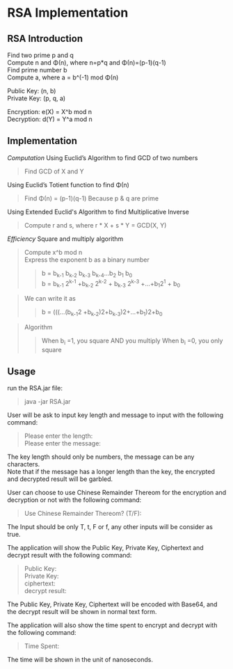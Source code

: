 RSA Implementation
==================

RSA Introduction
------------
Find two prime p and q<br>
Compute n and Φ(n), where n=p*q and Φ(n)=(p-1)(q-1)<br>
Find prime number b<br>
Compute a, where a = b^(-1) mod Φ(n) <br>

Public Key: (n, b)<br>
Private Key: (p, q, a)<br>

Encryption: e(X) = X^b mod n<br>
Decryption: d(Y) = Y^a mod n<br>

Implementation
--------------
*Computation*
Using Euclid’s Algorithm to find GCD of two numbers <br>
>Find GCD of X and Y

Using Euclid’s Totient function to find Φ(n) <br>
>Find Φ(n) = (p-1)(q-1) Because p & q are prime

Using Extended Euclid's Algorithm to find Multiplicative Inverse <br>
>Compute r and s, where r * X + s * Y = GCD(X, Y)


*Efficiency*
Square and multiply algorithm
>Compute x^b mod n<br>
>Express the exponent b as a binary number
>>b = b<sub>k-1</sub> b<sub>k-2</sub> b<sub>k-3</sub> b<sub>k-4</sub>…b<sub>2</sub> b<sub>1</sub> b<sub>0</sub> <br>
>>b = b<sub>k-1</sub> 2<sup>k-1</sup> +b<sub>k-2</sub> 2<sup>k-2</sup> + b<sub>k-3</sub> 2<sup>k-3</sup> +…+b<sub>1</sub>2<sup>1</sup> + b<sub>0</sub>

>We can write it as <br>
>>b = (((…(b<sub>k-1</sub>2 +b<sub>k-2</sub>)2+b<sub>k-3</sub>)2+…+b<sub>1</sub>)2+b<sub>0</sub>

>Algorithm
>>When b<sub>i</sub> =1, you square AND you multiply
>>When b<sub>i</sub> =0, you only square



Usage
-----
run the RSA.jar file: 
>	java -jar RSA.jar

User will be ask to input key length and message to input with the following command:
>	Please enter the length: <br>
>	Please enter the message: 

The key length should only be numbers, the message can be any characters.<br>
Note that if the message has a longer length than the key, the encrypted and decrypted result will be garbled.


User can choose to use Chinese Remainder Thereom for the encryption and decryption or not with the following command:
>	Use Chinese Remainder Thereom? (T/F):

The Input should be only T, t, F or f, any other inputs will be consider as true.


The application will show the Public Key, Private Key, Ciphertext and decrypt result with the following command:
>	Public Key: 	<br>
>	Private Key: 	<br>
>	ciphertext: 	<br>
>	decrypt result: 

The Public Key, Private Key, Ciphertext will be encoded with Base64, and the decrypt result will be shown in normal text form.


The application will also show the time spent to encrypt and decrypt with the following command:
>	Time Spent:

The time will be shown in the unit of nanoseconds.
	
